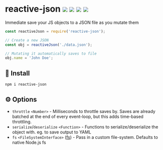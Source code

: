 # reactive-json <a href="https://npm.im/reactive-json"><img src="https://badgen.net/npm/v/reactive-json"></a> <a href="https://npm.im/reactive-json"><img src="https://badgen.net/npm/dm/reactive-json"></a> <a href="https://packagephobia.now.sh/result?p=reactive-json"><img src="https://packagephobia.now.sh/badge?p=reactive-json"></a> <a href="https://bundlephobia.com/result?p=reactive-json"><img src="https://badgen.net/bundlephobia/minzip/reactive-json"></a>

Immediate save your JS objects to a JSON file as you mutate them

```js
const reactiveJson = require('reactive-json');

// Create a new JSON
const obj = reactiveJson('./data.json');

// Mutating it automatically saves to file
obj.name = 'John Doe';

```

## :rocket: Install
```sh
npm i reactive-json
```


## ⚙️ Options
- `throttle` `<Number>` - Milliseconds to throttle saves by. Saves are already batched at the end of every event-loop, but this adds time-based throttling.
- `serialize`/`deserialize` `<Function>` - Functions to serialize/deserialize the object with. eg. to save output to YAML 
- `fs` `<FileSystemInterface>` ([fs](https://nodejs.org/api/fs.html)) - Pass in a custom file-system. Defaults to native Node.js fs
